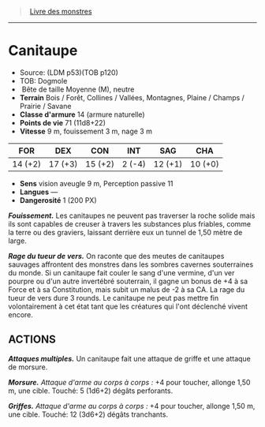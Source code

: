﻿> [Livre des monstres](tome_of_beasts.md)

---

# Canitaupe

- Source: (LDM p53)(TOB p120)
- TOB: Dogmole
-  Bête de taille Moyenne (M), neutre
- **Terrain** Bois / Forêt, Collines / Vallées, Montagnes, Plaine / Champs / Prairie / Savane
- **Classe d'armure** 14 (armure naturelle)
- **Points de vie** 71 (11d8+22)
- **Vitesse** 9 m, fouissement 3 m, nage 3 m

|FOR|DEX|CON|INT|SAG|CHA|
|---|---|---|---|---|---|
|14 (+2)|17 (+3)|15 (+2)|2 (-4)|12 (+1)|10 (+0)|

- **Sens** vision aveugle 9 m, Perception passive 11
- **Langues** —
- **Dangerosité** 1 (200 PX)

**_Fouissement._** Les canitaupes ne peuvent pas traverser la roche solide mais ils sont capables de creuser à travers les substances plus friables, comme la terre ou des graviers, laissant derrière eux un tunnel de 1,50 mètre de large.

**_Rage du tueur de vers._** On raconte que des meutes de canitaupes sauvages affrontent des monstres dans les sombres cavernes souterraines du monde. Si un canitaupe fait couler le sang d'une vermine, d'un ver pourpre ou d'un autre invertébré souterrain, il gagne un bonus de +4 à sa Force et à sa Constitution, mais subit un malus de -2 à sa CA. La rage du tueur de vers dure 3 rounds. Le canitaupe ne peut pas mettre fin volontairement à cet état tant que les créatures qui l'ont déclenché vivent encore.

## ACTIONS

**_Attaques multiples._** Un canitaupe fait une attaque de griffe et une attaque de morsure.

**_Morsure._** _Attaque d'arme au corps à corps :_ +4 pour toucher, allonge 1,50 m, une cible. Touché: 5 (1d6+2) dégâts perforants.

**_Griffes._** _Attaque d'arme au corps à corps :_ +4 pour toucher, allonge 1,50 m, une cible. Touché: 12 (3d6+2) dégâts tranchants.

